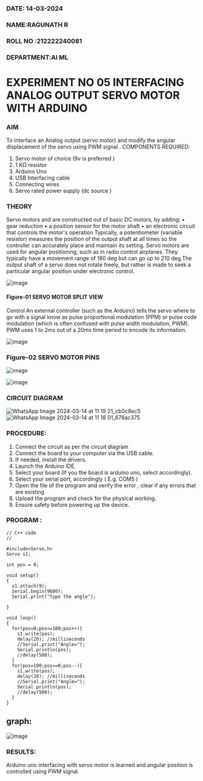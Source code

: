 ###  DATE: 14-03-2024

###  NAME:RAGUNATH R 
###  ROLL NO :212222240081
###  DEPARTMENT:AI ML


# EXPERIMENT NO 05 INTERFACING ANALOG OUTPUT SERVO MOTOR WITH ARDUINO

### AIM
To interface an Analog output (servo motor) and modify the angular displacement of the servo using PWM signal .
COMPONENTS REQUIRED:
1.	Servo motor of choice (9v is preferred )
2.	1 KΩ resistor 
3.	Arduino Uno 
4.	USB Interfacing cable 
5.	Connecting wires 
6.	Servo rated power supply (dc source )


### THEORY
Servo motors and are constructed out of basic DC motors, by adding:
•	 gear reduction
•	 a position sensor for the motor shaft
•	 an electronic circuit that controls the motor's operation
Typically, a potentiometer (variable resistor) measures the position of the output shaft at all times so the controller can accurately place and maintain its setting.
Servo motors are used for angular positioning, such as in radio control airplanes.  They typically have a movement range of 180 deg but can go up to 210 deg.The output shaft of a servo does not rotate freely, but rather is made to seek a particular angular position under electronic control. 


![image](https://user-images.githubusercontent.com/36288975/163544439-1f477927-fcd4-42f0-9ce4-c863fdbf1210.png)



#### Figure-01 SERVO MOTOR SPLIT VIEW 
Control 
An external controller (such as the Arduino) tells the servo where to go with a signal know as pulse proportional modulation (PPM) or pulse code modulation (which is often confused with pulse width modulation, PWM). PWM uses 1 to 2ms out of a 20ms time period to encode its information.
 
 
 ![image](https://user-images.githubusercontent.com/36288975/163544482-3027136f-7135-4f3d-a23f-8dc2fe04194d.png)

### Figure-02 SERVO MOTOR PINS

 ![image](https://user-images.githubusercontent.com/36288975/163544513-ca497421-e6ba-4f91-871f-5cfba77f22a8.png)

![image](https://user-images.githubusercontent.com/36288975/163544618-6eb8a7b5-7f1a-428a-8d9f-fd899b145efb.png)


### CIRCUIT DIAGRAM
 
![WhatsApp Image 2024-03-14 at 11 19 21_cb0c8ec5](https://github.com/Ragu-123/EXPERIMENT-NO--05-INTERFACING-ANALOG-OUTPUT-SERVO-MOTOR-WITH-ARDUINO-/assets/113915622/db11b242-5e79-4e23-bf2e-62dd2d02ac24)
![WhatsApp Image 2024-03-14 at 11 18 01_678ac375](https://github.com/Ragu-123/EXPERIMENT-NO--05-INTERFACING-ANALOG-OUTPUT-SERVO-MOTOR-WITH-ARDUINO-/assets/113915622/e67cf81a-ea58-4acc-94fb-ee619a7b3cbd)



 
 
 

### PROCEDURE:
1.	Connect the circuit as per the circuit diagram 
2.	Connect the board to your computer via the USB cable.
3.	If needed, install the drivers.
4.	Launch the Arduino IDE.
5.	Select your board (If you the board is arduino uno, select accordingly).
6.	Select your serial port, accordingly ( E.g. COM5 )
7.	Open the file of the program  and verify the error , clear if any errors that are existing 
8.	Upload the program and check for the physical working. 
9.	Ensure safety before powering up the device.


### PROGRAM :
```
// C++ code
//

#include<Servo.h>
Servo s1;

int pos = 0;

void setup()
{
  s1.attach(9);
  Serial.begin(9600);
  Serial.print("type the angle");
  
}

void loop()
{
  for(pos=0;pos<=180;pos++){
    s1.write(pos);
    delay(20); //milliseconds
    //Serial.print("Angle=");
    Serial.println(pos);
    //delay(500);
  }
  for(pos=180;pos>=0;pos--){
    s1.write(pos);
    delay(20); //milliseconds
    //Serial.print("Angle=");
    Serial.println(pos);
    //delay(500);
  }
}
```

## graph:
![image](https://github.com/Ragu-123/EXPERIMENT-NO--05-INTERFACING-ANALOG-OUTPUT-SERVO-MOTOR-WITH-ARDUINO-/assets/113915622/c1750cab-7b67-429d-928d-d08557e06265)

### RESULTS: 
Arduino uno interfacing with servo motor is learned and angular position is controlled using PWM signal.
